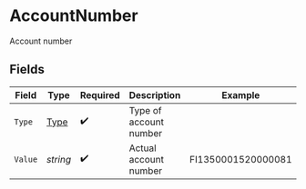 # AccountNumber

Account number


## Fields

| Field                               | Type                                | Required                            | Description                         | Example                             |
| ----------------------------------- | ----------------------------------- | ----------------------------------- | ----------------------------------- | ----------------------------------- |
| `Type`                              | [Type](../../Models/Shared/Type.md) | :heavy_check_mark:                  | Type of account number              |                                     |
| `Value`                             | *string*                            | :heavy_check_mark:                  | Actual account number               | FI1350001520000081                  |